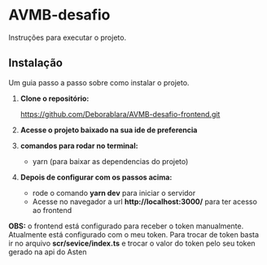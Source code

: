 # AVMB-desafio

Instruções para executar o projeto.

## Instalação

Um guia passo a passo sobre como instalar o projeto. 

1. **Clone o repositório:**

   https://github.com/Deborablara/AVMB-desafio-frontend.git

2. **Acesse o projeto baixado na sua ide de preferencia**
3. **comandos para rodar no terminal:**
   - yarn (para baixar as dependencias do projeto)
     
4. **Depois de configurar com os passos acima:**
   - rode o comando **yarn dev** para iniciar o servidor
   - Acesse no navegador a url **http://localhost:3000/** para ter acesso ao frontend

**OBS:** o frontend está configurado para receber o token manualmente. Atualmente está configurado com o meu token. Para trocar de token basta ir no arquivo **scr/sevice/index.ts** e trocar o valor do token pelo seu token gerado na api do Asten

   
